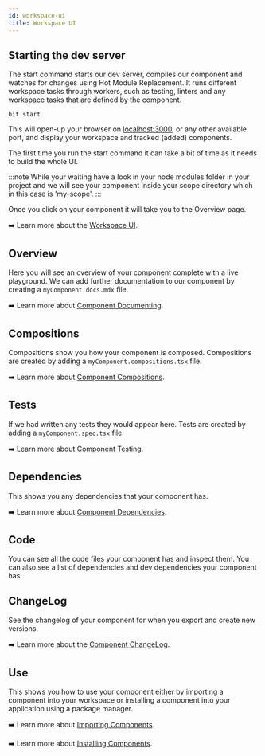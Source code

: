 ```yaml
---
id: workspace-ui
title: Workspace UI
---
```

## Starting the dev server

The start command starts our dev server, compiles our component and watches for changes using Hot Module Replacement. It runs different workspace tasks through workers, such as testing, linters and any workspace tasks that are defined by the component.

```shell
bit start
```

This will open-up your browser on [localhost:3000](http://localhost:3000), or any other available port, and display your workspace and tracked (added) components.

The first time you run the start command it can take a bit of time as it needs to build the whole UI.

:::note
While your waiting have a look in your node modules folder in your project and we will see your component inside your scope directory which in this case is 'my-scope'.
:::

Once you click on your component it will take you to the Overview page.

:arrow_right: Learn more about the [Workspace UI](/building-with-bit/workspace/workspace-ui).

## Overview

Here you will see an overview of your component complete with a live playground. We can add further documentation to our component by creating a `myComponent.docs.mdx` file.

:arrow_right: Learn more about [Component Documenting](/building-with-bit/documenting/overview).

## Compositions

Compositions show you how your component is composed. Compositions are created by adding a `myComponent.compositions.tsx` file.

:arrow_right: Learn more about [Component Compositions](/building-with-bit/compositions/overview).

## Tests

If we had written any tests they would appear here. Tests are created by adding a `myComponent.spec.tsx` file.

:arrow_right: Learn more about [Component Testing](/building-with-bit/testing/adding-tests).

## Dependencies

This shows you any dependencies that your component has.

:arrow_right: Learn more about [Component Dependencies](/building-with-bit/dependency-resolver/overview).

## Code

You can see all the code files your component has and inspect them. You can also see a list of dependencies and dev dependencies your component has.

## ChangeLog

See the changelog of your component for when you export and create new versions.

:arrow_right: Learn more about the [Component ChangeLog](/building-with-bit/component/inspecting#workspace-ui).

## Use

This shows you how to use your component either by importing a component into your workspace or installing a component into your application using a package manager.

:arrow_right: Learn more about [Importing Components](/building-with-bit/component/importing).

:arrow_right: Learn more about [Installing Components](/building-with-bit/component/installing).
